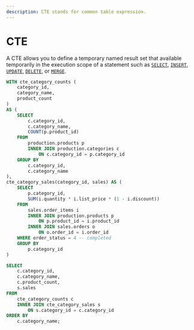 ```yaml
---
description: CTE stands for common table expression.
---
```


# CTE

A CTE allows you to define a temporary named result set that available temporarily in the execution scope of a statement such as [`SELECT`](https://www.sqlservertutorial.net/sql-server-basics/sql-server-select/), [`INSERT`](https://www.sqlservertutorial.net/sql-server-basics/sql-server-insert/), [`UPDATE`](https://www.sqlservertutorial.net/sql-server-basics/sql-server-update/), [`DELETE`](https://www.sqlservertutorial.net/sql-server-basics/sql-server-delete/), or [`MERGE`](https://www.sqlservertutorial.net/sql-server-basics/sql-server-merge/).

```sql
WITH cte_category_counts (
    category_id, 
    category_name, 
    product_count
)
AS (
    SELECT 
        c.category_id, 
        c.category_name, 
        COUNT(p.product_id)
    FROM 
        production.products p
        INNER JOIN production.categories c 
            ON c.category_id = p.category_id
    GROUP BY 
        c.category_id, 
        c.category_name
),
cte_category_sales(category_id, sales) AS (
    SELECT    
        p.category_id, 
        SUM(i.quantity * i.list_price * (1 - i.discount))
    FROM    
        sales.order_items i
        INNER JOIN production.products p 
            ON p.product_id = i.product_id
        INNER JOIN sales.orders o 
            ON o.order_id = i.order_id
    WHERE order_status = 4 -- completed
    GROUP BY 
        p.category_id
) 

SELECT 
    c.category_id, 
    c.category_name, 
    c.product_count, 
    s.sales
FROM
    cte_category_counts c
    INNER JOIN cte_category_sales s 
        ON s.category_id = c.category_id
ORDER BY 
    c.category_name;
```

